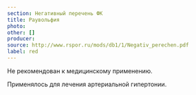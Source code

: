 ```yaml
---
section: Негативный перечень ФК
title: Раувольфия
photo:
other: []
producer:
source: http://www.rspor.ru/mods/db1/1/Negativ_perechen.pdf
label: red
---
```


Не рекомендован к медицинскому применению.

Применялось для лечения артериальной гипертонии.
